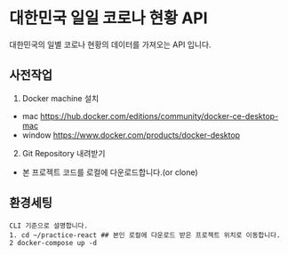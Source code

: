 # 대한민국 일일 코로나 현황 API

대한민국의 일별 코로나 현황의 데이터를 가져오는 API 입니다.

## 사전작업

1. Docker machine 설치

- mac https://hub.docker.com/editions/community/docker-ce-desktop-mac
- window https://www.docker.com/products/docker-desktop

2. Git Repository 내려받기

- 본 프로젝트 코드를 로컬에 다운로드합니다.(or clone)

## 환경세팅

```
CLI 기준으로 설명합니다.
1. cd ~/practice-react ## 본인 로컬에 다운로드 받은 프로젝트 위치로 이동합니다.
2 docker-compose up -d
```
